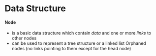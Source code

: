 # Data Structure

#### Node
- is a basic data structure which contain _data_ and one or more _links_ to other nodes
- can be used to represent a tree structure or a linked list
Orphaned nodes (no links pointing to them except for the head node)
